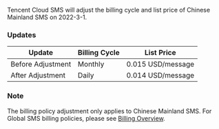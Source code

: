 Tencent Cloud SMS will adjust the billing cycle and list price of Chinese Mainland SMS on 2022-3-1.

### Updates

| Update | Billing Cycle | List Price |
|-----|-----|-----|
| Before Adjustment | Monthly | 0.015 USD/message |
| After Adjustment | Daily | 0.014 USD/message |

### Note

The billing policy adjustment only applies to Chinese Mainland SMS. For Global SMS billing policies, please see [Billing Overview](https://intl.cloud.tencent.com/zh/document/product/382/18052).